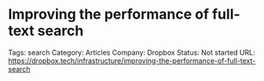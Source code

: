 # Improving the performance of full-text search

Tags: search
Category: Articles
Company: Dropbox
Status: Not started
URL: https://dropbox.tech/infrastructure/improving-the-performance-of-full-text-search